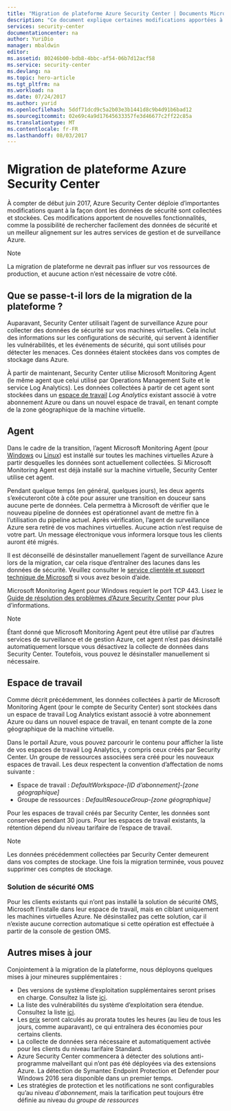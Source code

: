 ```yaml
---
title: "Migration de plateforme Azure Security Center | Documents Microsoft"
description: "Ce document explique certaines modifications apportées à la façon dont les données Azure Security Center sont collectées."
services: security-center
documentationcenter: na
author: YuriDio
manager: mbaldwin
editor: 
ms.assetid: 80246b00-bdb8-4bbc-af54-06b7d12acf58
ms.service: security-center
ms.devlang: na
ms.topic: hero-article
ms.tgt_pltfrm: na
ms.workload: na
ms.date: 07/24/2017
ms.author: yurid
ms.openlocfilehash: 5ddf71dcd9c5a2b03e3b1441d8c9b4d91b6bad12
ms.sourcegitcommit: 02e69c4a9d17645633357fe3d46677c2ff22c85a
ms.translationtype: MT
ms.contentlocale: fr-FR
ms.lasthandoff: 08/03/2017
---
```

# <a name="azure-security-center-platform-migration"></a>Migration de plateforme Azure Security Center

À compter de début juin 2017, Azure Security Center déploie d’importantes modifications quant à la façon dont les données de sécurité sont collectées et stockées.  Ces modifications apportent de nouvelles fonctionnalités, comme la possibilité de rechercher facilement des données de sécurité et un meilleur alignement sur les autres services de gestion et de surveillance Azure.

> [!NOTE]
> La migration de plateforme ne devrait pas influer sur vos ressources de production, et aucune action n’est nécessaire de votre côté.


## <a name="whats-happening-during-this-platform-migration"></a>Que se passe-t-il lors de la migration de la plateforme ?

Auparavant, Security Center utilisait l’agent de surveillance Azure pour collecter des données de sécurité sur vos machines virtuelles. Cela inclut des informations sur les configurations de sécurité, qui servent à identifier les vulnérabilités, et les événements de sécurité, qui sont utilisés pour détecter les menaces. Ces données étaient stockées dans vos comptes de stockage dans Azure.

À partir de maintenant, Security Center utilise Microsoft Monitoring Agent (le même agent que celui utilisé par Operations Management Suite et le service Log Analytics). Les données collectées à partir de cet agent sont stockées dans un [espace de travail](../log-analytics/log-analytics-manage-access.md) *Log Analytics* existant associé à votre abonnement Azure ou dans un nouvel espace de travail, en tenant compte de la zone géographique de la machine virtuelle.

## <a name="agent"></a>Agent

Dans le cadre de la transition, l’agent Microsoft Monitoring Agent (pour [Windows](../log-analytics/log-analytics-windows-agents.md) ou [Linux](../log-analytics/log-analytics-linux-agents.md)) est installé sur toutes les machines virtuelles Azure à partir desquelles les données sont actuellement collectées.  Si Microsoft Monitoring Agent est déjà installé sur la machine virtuelle, Security Center utilise cet agent.

Pendant quelque temps (en général, quelques jours), les deux agents s’exécuteront côte à côte pour assurer une transition en douceur sans aucune perte de données. Cela permettra à Microsoft de vérifier que le nouveau pipeline de données est opérationnel avant de mettre fin à l’utilisation du pipeline actuel. Après vérification, l’agent de surveillance Azure sera retiré de vos machines virtuelles. Aucune action n’est requise de votre part. Un message électronique vous informera lorsque tous les clients auront été migrés.
 
Il est déconseillé de désinstaller manuellement l’agent de surveillance Azure lors de la migration, car cela risque d’entraîner des lacunes dans les données de sécurité. Veuillez consulter le [service clientèle et support technique de Microsoft](https://support.microsoft.com/contactus/) si vous avez besoin d’aide. 

Microsoft Monitoring Agent pour Windows requiert le port TCP 443. Lisez le [Guide de résolution des problèmes d’Azure Security Center](security-center-troubleshooting-guide.md) pour plus d’informations.


> [!NOTE] 
> Étant donné que Microsoft Monitoring Agent peut être utilisé par d’autres services de surveillance et de gestion Azure, cet agent n’est pas désinstallé automatiquement lorsque vous désactivez la collecte de données dans Security Center. Toutefois, vous pouvez le désinstaller manuellement si nécessaire.

## <a name="workspace"></a>Espace de travail

Comme décrit précédemment, les données collectées à partir de Microsoft Monitoring Agent (pour le compte de Security Center) sont stockées dans un espace de travail Log Analytics existant associé à votre abonnement Azure ou dans un nouvel espace de travail, en tenant compte de la zone géographique de la machine virtuelle.

Dans le portail Azure, vous pouvez parcourir le contenu pour afficher la liste de vos espaces de travail Log Analytics, y compris ceux créés par Security Center. Un groupe de ressources associées sera créé pour les nouveaux espaces de travail. Les deux respectent la convention d’affectation de noms suivante :

- Espace de travail : *DefaultWorkspace-[ID d’abonnement]-[zone géographique]*
- Groupe de ressources : *DefaultResouceGroup-[zone géographique]* 
 
Pour les espaces de travail créés par Security Center, les données sont conservées pendant 30 jours. Pour les espaces de travail existants, la rétention dépend du niveau tarifaire de l’espace de travail.

> [!NOTE]
> Les données précédemment collectées par Security Center demeurent dans vos comptes de stockage. Une fois la migration terminée, vous pouvez supprimer ces comptes de stockage.

### <a name="oms-security-solution"></a>Solution de sécurité OMS 

Pour les clients existants qui n’ont pas installé la solution de sécurité OMS, Microsoft l’installe dans leur espace de travail, mais en ciblant uniquement les machines virtuelles Azure. Ne désinstallez pas cette solution, car il n’existe aucune correction automatique si cette opération est effectuée à partir de la console de gestion OMS.


## <a name="other-updates"></a>Autres mises à jour

Conjointement à la migration de la plateforme, nous déployons quelques mises à jour mineures supplémentaires :

- Des versions de système d’exploitation supplémentaires seront prises en charge. Consultez la liste [ici](security-center-faq.md#virtual-machines).
- La liste des vulnérabilités du système d’exploitation sera étendue. Consultez la liste [ici](https://gallery.technet.microsoft.com/Azure-Security-Center-a789e335).
- Les [prix](https://azure.microsoft.com/pricing/details/security-center/) seront calculés au prorata toutes les heures (au lieu de tous les jours, comme auparavant), ce qui entraînera des économies pour certains clients.
- La collecte de données sera nécessaire et automatiquement activée pour les clients du niveau tarifaire Standard.
- Azure Security Center commencera à détecter des solutions anti-programme malveillant qui n’ont pas été déployées via des extensions Azure. La détection de Symantec Endpoint Protection et Defender pour Windows 2016 sera disponible dans un premier temps.
- Les stratégies de protection et les notifications ne sont configurables qu’au niveau d’*abonnement*, mais la tarification peut toujours être définie au niveau du *groupe de ressources*

